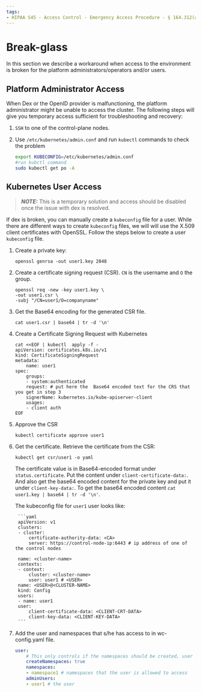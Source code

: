 ```yaml
---
tags:
- HIPAA S45 - Access Control - Emergency Access Procedure - § 164.312(a)(2)(ii)
---
```

# Break-glass
In this section we  describe a workaround when access  to the environment is broken for  the platform administrators/operators and/or users.


## Platform Administrator Access

When Dex or the OpenID provider is malfunctioning, the platform administrator might be unable to access the cluster. The following steps will give you temporary access sufficient for troubleshooting and recovery:

1. `SSH` to one of the control-plane nodes.

1. Use `/etc/kubernetes/admin.conf` and run `kubectl` commands to check the problem

    ```bash
    export KUBECONFIG=/etc/kubernetes/admin.conf
    #run kubctl command
    sudo kubectl get po -A
    ```
## Kubernetes User Access

> **_NOTE:_** This is a temporary solution and access should be disabled once the issue with dex is resolved.

If dex is broken, you can manually create a `kubeconfig` file for a user. While there are different ways to create `kubeconfig` files, we will will use the X.509 client certificates with OpenSSL. Follow the steps below to create a user `kubeconfig` file.

1. Create a private key:
    ```
    openssl genrsa -out user1.key 2048
    ```
2. Create a certificate signing request (CSR). `CN` is the username and `O` the group.
    ```
    openssl req -new -key user1.key \
    -out user1.csr \
    -subj "/CN=user1/O=companyname"
    ```
3. Get the Base64 encoding for the generated CSR file.
    ```
    cat user1.csr | base64 | tr -d '\n'
    ```
4. Create a Certificate Signing Request with Kubernetes
    ```
    cat <<EOF | kubectl  apply -f -
    apiVersion: certificates.k8s.io/v1
    kind: CertificateSigningRequest
    metadata:
        name: user1
    spec:
        groups:
        - system:authenticated
        request: # put here the  Base64 encoded text for the CRS that you get in step 3
        signerName: kubernetes.io/kube-apiserver-client
        usages:
        - client auth
    EOF
    ```
5. Approve the CSR
    ```
    kubectl certificate approve user1
    ```
6. Get the certificate.
    Retrieve the certificate from the CSR:
    ```
    kubectl get csr/user1 -o yaml
    ```
    The certificate value is in Base64-encoded format under `status.certificate`. Put the content under `client-certificate-data:`.  And also get the base64 encoded content for the private key and put it under `client-key-data:`. To get the base64 encoded content `cat user1.key | base64 | tr -d '\n'`.

    The kubeconfig file for `user1` user looks like:

        ```yaml
        apiVersion: v1
        clusters:
        - cluster:
            certificate-authority-data: <CA>
            server: https://control-node-ip:6443 # ip address of one of the control nodes

        name: <cluster-name>
        contexts:
        - context:
            cluster: <cluster-name>
            user: user1 # <USER>
        name: <USER>@<CLUSTER-NAME>
        kind: Config
        users:
        - name: user1
        user:
            client-certificate-data: <CLIENT-CRT-DATA>
            client-key-data: <CLIENT-KEY-DATA>
        ```
7. Add the user and  namespaces that s/he has access to in wc-config.yaml file.

    ```yaml
    user:
        # This only controls if the namespaces should be created, user RBAC is always created.
        createNamespaces: true
        namespaces:
        - namespace1 # namespaces that the user is allowed to access
        adminUsers:
        - user1 # the user
    ```
